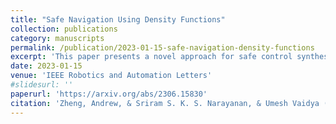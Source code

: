 ```yaml
---
title: "Safe Navigation Using Density Functions"
collection: publications
category: manuscripts
permalink: /publication/2023-01-15-safe-navigation-density-functions
excerpt: 'This paper presents a novel approach for safe control synthesis using the dual formulation of the navigation problem. The main contribution of this paper is in the analytical construction of density functions for almost everywhere navigation with safety constraints. In contrast to the existing approaches, where density functions are used for the analysis of navigation problems, we use density functions for the synthesis of safe controllers. We provide convergence proof using the proposed density functions for navigation with safety. Further, we use these density functions to design feedback controllers capable of navigating in cluttered environments and high-dimensional configuration spaces. The proposed analytical construction of density functions overcomes the problem associated with navigation functions, which are known to exist but challenging to construct, and potential functions, which suffer from local minima. Application of the developed framework is demonstrated on simple integrator dynamics and fully actuated robotic systems.'
date: 2023-01-15
venue: 'IEEE Robotics and Automation Letters'
#slidesurl: ''
paperurl: 'https://arxiv.org/abs/2306.15830'
citation: 'Zheng, Andrew, & Sriram S. K. S. Narayanan, & Umesh Vaidya (2023). "Safe Navigation Using Density Functions." <i>IEEE Robotics and Automation Letters</i>.'
---
```

